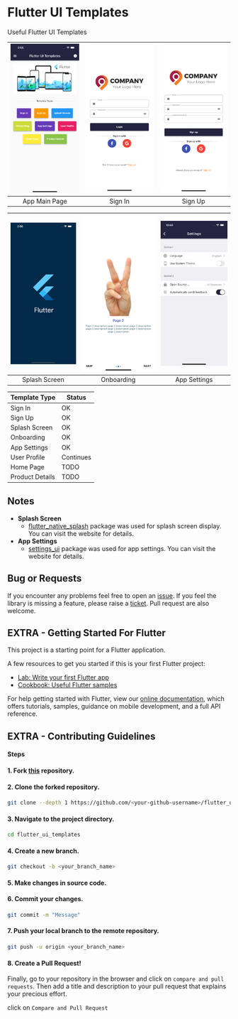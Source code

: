 # Flutter UI Templates
Useful Flutter UI Templates

| <img src="https://github.com/egemenmede/flutter_ui_templates/blob/main/screenshots/ScreenShot.png" alt="Image of Flutter UI Templates" width="250"/> | <img src="https://github.com/egemenmede/flutter_ui_templates/blob/main/screenshots/ScreenShot_SignIn.png" alt="Image of Sign In" width="250"/> |<img src="https://github.com/egemenmede/flutter_ui_templates/blob/main/screenshots/ScreenShot_SignUp.png" alt="Image of Sign In" width="250"/> |
|:---:|:---:|:---:|
| App Main Page | Sign In | Sign Up |

| <img src="https://github.com/egemenmede/flutter_ui_templates/blob/main/screenshots/ScreenShot_Splash.png" alt="Image of Splash Screen" width="250"/> | <img src="https://github.com/egemenmede/flutter_ui_templates/blob/main/screenshots/ScreenShot_Onboarding.png" alt="Image of Splash Screen" width="250"/> | <img src="https://github.com/egemenmede/flutter_ui_templates/blob/main/screenshots/ScreenShot_AppSettings.png" alt="Image of App Settings" width="250"/> 
|:---:|:---:|:---:|
| Splash Screen | Onboarding | App Settings |

Template Type | Status
------------ | -------------
Sign In | OK
Sign Up | OK
Splash Screen | OK
Onboarding | OK
App Settings | OK
User Profile | Continues
Home Page | TODO
Product Details | TODO

## Notes

* **Splash Screen**
  * [flutter_native_splash](https://pub.dev/packages/flutter_native_splash) package was used for splash screen display. You can visit the website for details.
* **App Settings**
  * [settings_ui](https://pub.dev/packages/settings_ui) package was used for app settings. You can visit the website for details.

## Bug or Requests

If you encounter any problems feel free to open an [issue](https://github.com/egemenmede/flutter_ui_templates/issues/new?template=bug_report.md). If you feel the library is missing a feature, please raise a [ticket](https://github.com/egemenmede/flutter_ui_templates/issues/new?template=feature_request.md). Pull request are also welcome.

## EXTRA - Getting Started For Flutter

This project is a starting point for a Flutter application.

A few resources to get you started if this is your first Flutter project:

- [Lab: Write your first Flutter app](https://flutter.dev/docs/get-started/codelab)
- [Cookbook: Useful Flutter samples](https://flutter.dev/docs/cookbook)

For help getting started with Flutter, view our
[online documentation](https://flutter.dev/docs), which offers tutorials,
samples, guidance on mobile development, and a full API reference.

## EXTRA - Contributing Guidelines

#### Steps

#### 1. Fork [this](https://github.com/egemenmede/flutter_ui_templates) repository.

#### 2. Clone the forked repository.

```bash
git clone --depth 1 https://github.com/<your-github-username>/flutter_ui_templates.git
```

#### 3. Navigate to the project directory.

```bash
cd flutter_ui_templates
```

#### 4. Create a new branch.

```bash
git checkout -b <your_branch_name>
```

#### 5. Make changes in source code.

#### 6. Commit your changes.
 
```bash
git commit -m "Message"
```

#### 7. Push your local branch to the remote repository.

```bash
git push -u origin <your_branch_name>
```

#### 8. Create a Pull Request!

Finally, go to your repository in the browser and click on `compare and pull requests`. Then add a title and description to your pull request that explains your precious effort.

click on `Compare and Pull Request`
